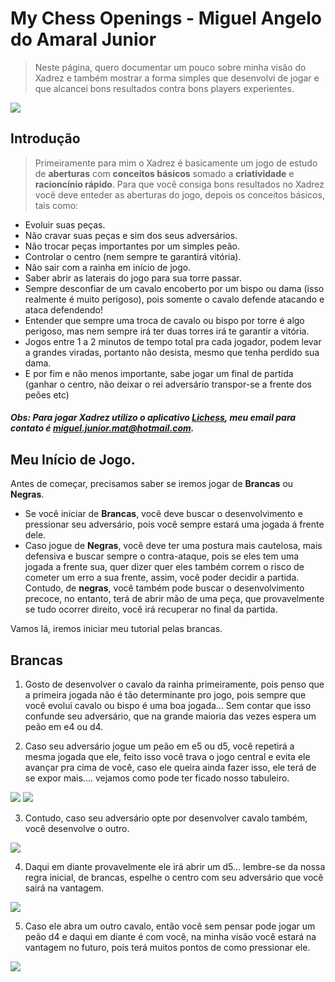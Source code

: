# My Chess Openings - Miguel Angelo do Amaral Junior

> Neste página, quero documentar um pouco sobre minha visão do Xadrez e também mostrar a forma simples que desenvolvi de jogar e que alcancei bons resultados contra bons players experientes.



<img src = './img/01.png'>



## Introdução
> Primeiramente para mim o Xadrez é basicamente um jogo de estudo de **aberturas** com **conceitos básicos** somado a **criatividade** e **racioncínio rápido**. Para que você consiga bons resultados no Xadrez você deve enteder as aberturas do jogo, depois os conceitos básicos, tais como:


- Evoluir suas peças.
- Não cravar suas peças e sim dos seus adversários.
- Não trocar peças importantes por um simples peão.
- Controlar o centro (nem sempre te garantirá vitória).
- Não sair com a rainha em início de jogo.
- Saber abrir as laterais do jogo para sua torre passar.
- Sempre desconfiar de um cavalo encoberto por um bispo ou dama (isso realmente é muito perigoso), pois somente o cavalo defende atacando e ataca defendendo!
- Entender que sempre uma troca de cavalo ou bispo por torre é algo perigoso, mas nem sempre irá ter duas torres irá te garantir a vitória.
- Jogos entre 1 a 2 minutos de tempo total pra cada jogador, podem levar a grandes viradas, portanto não desista, mesmo que tenha perdido sua dama.
- E por fim e não menos importante, sabe jogar um final de partida (ganhar o centro, não deixar o rei adversário transpor-se a frente dos peões etc)


##### Obs: Para jogar Xadrez utilizo o aplicativo [Lichess](https://lichess.org/), meu email para contato é <miguel.junior.mat@hotmail.com>.

## Meu Início de Jogo.


 Antes de começar, precisamos saber se iremos jogar de **Brancas** ou **Negras**.


- Se você iniciar de **Brancas**, você deve buscar o desenvolvimento e pressionar seu adversário, pois você sempre estará uma jogada á frente dele.
- Caso jogue de **Negras**, você deve ter uma postura mais cautelosa, mais defensiva e buscar sempre o contra-ataque, pois se eles tem uma jogada a frente sua, quer dizer quer eles também correm o risco de cometer um erro a sua frente, assim, você poder decidir a partida. Contudo, de **negras**, você também pode buscar o desenvolvimento precoce, no entanto, terá de abrir mão de uma peça, que provavelmente se tudo ocorrer direito, você irá recuperar no final da partida.


 Vamos lá, iremos iniciar meu tutorial pelas brancas.
 
 ## Brancas
 
 1. Gosto de desenvolver o cavalo da rainha primeiramente, pois penso que a primeira jogada não é tão determinante pro jogo, pois sempre que você evolui cavalo ou bispo é uma boa jogada... Sem contar que isso confunde seu adversário, que na grande maioria das vezes espera um peão em e4 ou d4.
 
 2. Caso seu adversário jogue um peão em e5 ou d5, você repetirá a mesma jogada que ele, feito isso você trava o jogo central e evita ele avançar pra cima de você, caso ele queira ainda fazer isso, ele terá de se expor mais.... vejamos como pode ter ficado nosso tabuleiro.
 
<img src = './img/branca_01.png'>
<img src = './img/branca_02.png'>

3. Contudo, caso seu adversário opte por desenvolver cavalo também, você desenvolve o outro.

<img src = './img/branca_03.png'>

4. Daqui em diante provavelmente ele irá abrir um d5... lembre-se da nossa regra inicial, de brancas, espelhe o centro com seu adversário que você sairá na vantagem.
 
<img src = './img/branca_04.png'>

5. Caso ele abra um outro cavalo, então você sem pensar pode jogar um peão d4 e daqui em diante é com você, na minha visão você estará na vantagem no futuro, pois terá muitos pontos de como pressionar ele.

<img src = './img/branca_05.png'>
